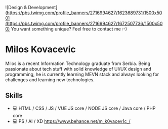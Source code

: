 ![Design & Development](https://pbs.twimg.com/profile_banners/2716994627/1623689731/1500x500](https://pbs.twimg.com/profile_banners/2716994627/1672507736/1500x500)
You want something unique? Feel free to contact me :-) 

#  Milos Kovacevic
Milos is a recent Information Technology graduate from Serbia. Being passionate about tech stuff with solid knowledge of UI/UX design and programming, he is currently learning MEVN stack and always looking for challenges and learning new technologies.

## Skills
* 💻 HTML / CSS / JS /  VUE JS core / NODE JS core / Java core / PHP core 
* 💻 PS / AI / XD   https://www.behance.net/m_k0vacev1c_/













